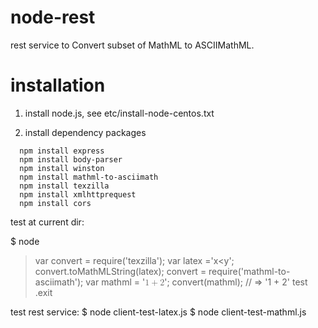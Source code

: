 # node-rest
rest service to Convert subset of MathML to ASCIIMathML.

# installation
1. install node.js, see etc/install-node-centos.txt

2. install dependency packages

```
  npm install express  
  npm install body-parser  
  npm install winston  
  npm install mathml-to-asciimath
  npm install texzilla
  npm install xmlhttprequest
  npm install cors

```
test at current dir:

$ node
> var convert = require('texzilla');
> var latex ='x<y';
> convert.toMathMLString(latex);
> convert = require('mathml-to-asciimath');
> var mathml = '<math><mn>1</mn><mo>+</mo><mn>2</mn></math>';
> convert(mathml); // => '1 + 2' test
>.exit

test rest service:
$ node client-test-latex.js 
$ node client-test-mathml.js
